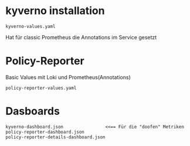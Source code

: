 # kyverno installation

~~~
kyverno-values.yaml
~~~

Hat für classic Prometheus die Annotations im Service gesetzt

# Policy-Reporter

Basic Values mit Loki und Prometheus(Annotations)
~~~
policy-reporter-values.yaml
~~~

# Dasboards

~~~
kyverno-dashboard.json                <<== Für die "doofen" Metriken
policy-reporter-dashboard.json
policy-reporter-details-dashboard.json
~~~

